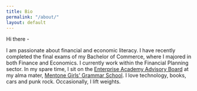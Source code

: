 ```yaml
---
title: Bio
permalink: "/about/"
layout: default
---
```


Hi there -

I am passionate about financial and economic literacy. I have recently completed the final exams of my Bachelor of Commerce, where I majored in both Finance and Economics. I currently work within the Financial Planning sector. In my spare time, I sit on the [Enterprise Academy Advisory Board](https://ea.mentonegirls.vic.edu.au) at my alma mater, [Mentone Girls' Grammar School](http://mentonegirls.vic.edu.au). I love technology, books, cars and punk rock. Occasionally, I lift weights. 


